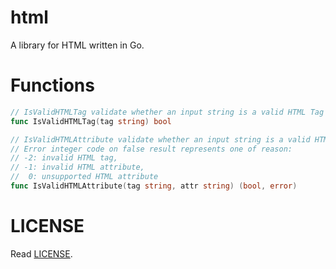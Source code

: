 # html
A library for HTML written in Go.

# Functions

```go
// IsValidHTMLTag validate whether an input string is a valid HTML Tag
func IsValidHTMLTag(tag string) bool
```

```go
// IsValidHTMLAttribute validate whether an input string is a valid HTML attribute depends on input tag
// Error integer code on false result represents one of reason:
// -2: invalid HTML tag,
// -1: invalid HTML attribute,
//  0: unsupported HTML attribute
func IsValidHTMLAttribute(tag string, attr string) (bool, error)
```

# LICENSE

Read [LICENSE](./LICENSE).